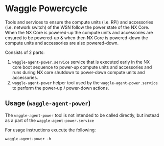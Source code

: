 # Waggle Powercycle

Tools and services to ensure the compute units (i.e. RPi) and accessories (i.e. network switch) of the WSN follow the power state of the NX Core. When the NX Core is powered-up the compute units and accessories are ensured to be powered-up & when then NX Core is powered-down the compute units and accessories are also powered-down.

Consists of 2 parts:

1. `waggle-agent-power.service` service that is executed early in the NX core boot sequence to power-up compute units and accessories and runs during NX core shutdown to power-down compute units and accessories.
2. `waggle-agent-power` helper tool used by the `waggle-agent-power.service` to perform the power-up / power-down actions.

## Usage (`waggle-agent-power`)

The `waggle-agent-power` tool is not intended to be called directly, but instead as a part of the `waggle-agent-power.service`

For usage instructions exucute the following:

```
waggle-agent-power -h
```
